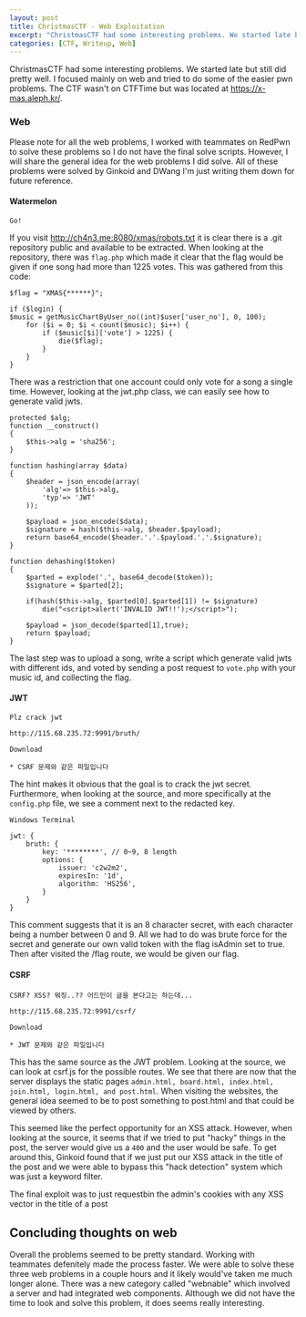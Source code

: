 ```yaml
---
layout: post
title: ChristmasCTF - Web Exploitation
excerpt: "ChristmasCTF had some interesting problems. We started late but still did pretty well. I focused mainly on web and tried to do some of the easier pwn problems.  The CTF wasn't on CTFTime but was located at https://x-mas.aleph.kr/."
categories: [CTF, Writeup, Web]
---
```


ChristmasCTF had some interesting problems. We started late but still did pretty well. I focused mainly on web and tried to do some of the easier pwn problems.  The CTF wasn't on CTFTime but was located at <https://x-mas.aleph.kr/>.

### Web

Please note for all the web problems, I worked with teammates on RedPwn to solve these problems so I do not have the final solve scripts. However, I will share the general idea for the web problems I did solve. All of these problems were solved by Ginkoid and DWang I'm just writing them down for future reference.

#### Watermelon
```
Go!
```

If you visit <http://ch4n3.me:8080/xmas/robots.txt> it is clear there is a .git repository public and available to be extracted. When looking at the repository, there was `flag.php` which made it clear that the flag would be given if one song had more than 1225 votes. This was gathered from this code:
```
$flag = "XMAS{******}";  
  
if ($login) {  
$music = getMusicChartByUser_no((int)$user['user_no'], 0, 100);  
	for ($i = 0; $i < count($music); $i++) {  
		if ($music[$i]['vote'] > 1225) {  
			die($flag);  
		}  
	}  
}
```

There was a restriction that one account could only vote for a song a single time. However, looking at the jwt.php class, we can easily see how to generate valid jwts.
```
protected $alg;  
function __construct()  
{  
	$this->alg = 'sha256';  
}  
  
function hashing(array $data)  
{  
	$header = json_encode(array(  
		'alg'=> $this->alg,  
		'typ'=> 'JWT'  
	));  
  
	$payload = json_encode($data);  
	$signature = hash($this->alg, $header.$payload);  
	return base64_encode($header.'.'.$payload.'.'.$signature);  
}  
  
function dehashing($token)  
{  
	$parted = explode('.', base64_decode($token));  
	$signature = $parted[2];  
  
	if(hash($this->alg, $parted[0].$parted[1]) != $signature)  
		die("<script>alert('INVALID JWT!!');</script>");  
  
	$payload = json_decode($parted[1],true);  
	return $payload;  
}
```

The last step was to upload a song,  write a script which generate valid jwts with different ids, and voted by sending a post request to `vote.php` with your music id, and collecting the flag.

#### JWT
```
Plz crack jwt  
  
http://115.68.235.72:9991/bruth/  
  
Download
  
* CSRF 문제와 같은 파일입니다
```

The hint makes it obvious that the goal is to crack the jwt secret. Furthermore, when looking at the source, and more specifically at the `config.php` file, we see a comment next to the redacted key.
```
Windows Terminal

jwt: {  
	bruth: {  
		key: '********', // 0~9, 8 length  
		options: {  
			issuer: 'c2w2m2',  
			expiresIn: '1d',  
			algorithm: 'HS256',  
		}
	}  
}
```

This comment suggests that it is an 8 character secret, with each character being a number between 0 and 9. All we had to do was brute force for the secret and generate our own valid token with the flag isAdmin set to true. Then after visited the /flag route, we would be given our flag.

#### CSRF
```
CSRF? XSS? 뭐징..?? 어드민이 글을 본다고는 하는데...  
  
http://115.68.235.72:9991/csrf/  
  
Download 
  
* JWT 문제와 같은 파일입니다
```

This has the same source as the JWT problem. Looking at the source, we can look at csrf.js for the possible routes. We see that there are now that the server displays the static pages `admin.html, board.html, index.html, join.html, login.html, and post.html`. When visiting the websites, the general idea seemed to be to post something to post.html and that could be viewed by others.

This seemed like the perfect opportunity for an XSS attack. However, when looking at the source, it seems that if we tried to put "hacky" things in the post, the server would give us a `400` and the user would be safe. To get around this, Ginkoid found that if we just put our XSS attack in the title of the post and we were able to bypass this "hack detection"  system which was just a keyword filter.

The final exploit was to just requestbin the admin's cookies with any XSS vector in the title of a post

## Concluding thoughts on web

Overall the problems seemed to be pretty standard. Working with teammates defenitely made the process faster. We were able to solve these three web problems in a couple hours and it likely would've taken me much longer alone. There was a new category called "webnable" which involved a server and had integrated web components. Although we did not have the time to look and solve this problem, it does seems really interesting.
